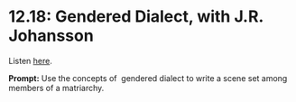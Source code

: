 # 12.18: Gendered Dialect, with J.R. Johansson 

Listen [here](http://www.writingexcuses.com/2017/04/30/12-18-gendered-dialect-with-j-r-johansson/). 

**Prompt:** Use the concepts of  gendered dialect to write a scene set among members of a matriarchy.